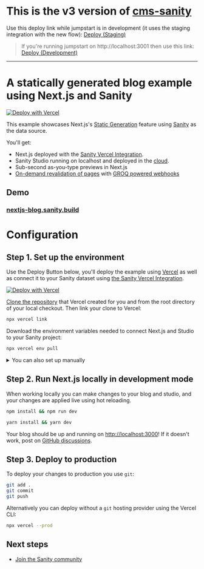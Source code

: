 # This is the v3 version of [cms-sanity](https://github.com/vercel/next.js/tree/canary/examples/cms-sanity)

Use this deploy link while jumpstart is in development (it uses the staging integration with the new flow): [Deploy (Staging)](https://vercel.com/new/clone?repository-url=https%3A%2F%2Fgithub.com%2Fsanity-io%2Fvercel-next.js-examples-cms-sanity-studio-v3&repository-name=blog-nextjs-sanity&project-name=blog-nextjs-sanity&demo-title=Blog%20using%20Next.js%20%26%20Sanity&demo-description=On-demand%20ISR%2C%20sub-second%20as-you-type%20previews&demo-url=https%3A%2F%2Fnextjs-blog.sanity.build%2F&demo-image=https%3A%2F%2Fuser-images.githubusercontent.com%2F110497645%2F182727236-75c02b1b-faed-4ae2-99ce-baa089f7f363.png&integration-ids=oac_Cf6NwaRiVHouq8BfQAR802qo)

> If you're running jumpstart on http://localhost:3001 then use this link: [Deploy (Development)](https://vercel.com/new/clone?repository-url=https%3A%2F%2Fgithub.com%2Fsanity-io%2Fvercel-next.js-examples-cms-sanity-studio-v3&repository-name=blog-nextjs-sanity&project-name=blog-nextjs-sanity&demo-title=Blog%20using%20Next.js%20%26%20Sanity&demo-description=On-demand%20ISR%2C%20sub-second%20as-you-type%20previews&demo-url=https%3A%2F%2Fnextjs-blog.sanity.build%2F&demo-image=https%3A%2F%2Fuser-images.githubusercontent.com%2F110497645%2F182727236-75c02b1b-faed-4ae2-99ce-baa089f7f363.png&integration-ids=oac_5lzYFz8Fc3nFPbTWXb73BDwa&external-id=nextjs)

---

# A statically generated blog example using Next.js and Sanity

[![Deploy with Vercel](https://vercel.com/button)][vercel-deploy]

This example showcases Next.js's [Static Generation](https://nextjs.org/docs/basic-features/pages) feature using [Sanity](https://www.sanity.io/) as the data source.

You'll get:

- Next.js deployed with the [Sanity Vercel Integration][integration].
- Sanity Studio running on localhost and deployed in the [cloud](https://www.sanity.io/docs/deployment).
- Sub-second as-you-type previews in Next.js
- [On-demand revalidation of pages](https://nextjs.org/blog/next-12-1#on-demand-incremental-static-regeneration-beta) with [GROQ powered webhooks](https://www.sanity.io/docs/webhooks)

## Demo

### [nextjs-blog.sanity.build](https://nextjs-blog.sanity.build)

# Configuration

## Step 1. Set up the environment

Use the Deploy Button below, you'll deploy the example using [Vercel](https://vercel.com?utm_source=github&utm_medium=readme&utm_campaign=next-example) as well as connect it to your Sanity dataset using [the Sanity Vercel Integration][integration].

[![Deploy with Vercel](https://vercel.com/button)][vercel-deploy]

[Clone the repository](https://docs.github.com/en/repositories/creating-and-managing-repositories/cloning-a-repository) that Vercel created for you and from the root directory of your local checkout.
Then link your clone to Vercel:

```bash
npx vercel link
```

Download the environment variables needed to connect Next.js and Studio to your Sanity project:

```bash
npx vercel env pull
```

<details>
<summary>You can also set up manually</summary>

- [Bootstrap the example](#bootstrap-the-example)
- [Set up environment variables](#set-up-environment-variables)
- [Import to Vercel](#import-to-vercel)

If using the [integration] isn't an option. Or maybe you want to work locally first and deploy to Vercel later. Whatever the reason this guide shows you how to setup manually.

### Bootstrap the example

Execute [`create-next-app`](https://github.com/vercel/next.js/tree/canary/packages/create-next-app) with [npm](https://docs.npmjs.com/cli/init), [Yarn](https://yarnpkg.com/lang/en/docs/cli/create/), or [pnpm](https://pnpm.io):

```bash
npx create-next-app --example https://github.com/sanity-io/vercel-next.js-examples-cms-sanity-studio-v3
```

```bash
yarn create next-app --example https://github.com/sanity-io/vercel-next.js-examples-cms-sanity-studio-v3
```

```bash
pnpm create next-app --example https://github.com/sanity-io/vercel-next.js-examples-cms-sanity-studio-v3
```

### Set up environment variables

Create a new [Sanity project](https://www.sanity.io/get-started/create-project) and at the end note the values for `--project` and `--dataset`:

![Screenshot of a screen with a terminal command containing "--project ygjibjo8 --dataset production"](https://user-images.githubusercontent.com/81981/195444377-dd497dc1-db90-4b08-843e-84df50a0231a.png)

In the above screenshot the `projectId` is `ygjibjo8` and `dataset` is `production`.

Copy the [`.env.local.example`] file in this directory to `.env.local` (which will be ignored by Git):

```bash
cp .env.local.example .env.local
```

Then set these variables in `.env.local`:

- `NEXT_PUBLIC_SANITY_PROJECT_ID` should be the `projectId`.
- `NEXT_PUBLIC_SANITY_DATASET` should be the `dataset`.
- `SANITY_API_READ_TOKEN` create an API token with `read-only` permissions:
  - Go to https://manage.sanity.io/ and open your project.
  - Go to **API** and the **Tokens** section at the bottom, launch its **Add API token** button.
  - Name it `SANITY_API_READ_TOKEN`, set **Permissions** to `Viewer`.
  - Hit **Save** and you can copy/paste the token.

Your `.env.local` file should look like this:

```bash
NEXT_PUBLIC_SANITY_PROJECT_ID=...
NEXT_PUBLIC_SANITY_DATASET=...
SANITY_API_READ_TOKEN=...
```

### Import to Vercel

To deploy your local project to Vercel, push it to [GitHub](https://docs.github.com/en/get-started/importing-your-projects-to-github/importing-source-code-to-github/adding-locally-hosted-code-to-github)/GitLab/Bitbucket and [import to Vercel](https://vercel.com/new?utm_source=github&utm_medium=readme&utm_campaign=next-example).
**Important**: When you import your project on Vercel, make sure to click on **Environment Variables** and set them to match your `.env.local` file.
After it's deployed link your local code to the Vercel project:

```bash
npx vercel link
```

</details>

## Step 2. Run Next.js locally in development mode

When working locally you can make changes to your blog and studio, and your changes are applied live using hot reloading.

```bash
npm install && npm run dev
```

```bash
yarn install && yarn dev
```

Your blog should be up and running on [http://localhost:3000](http://localhost:3000)! If it doesn't work, post on [GitHub discussions](https://github.com/vercel/next.js/discussions).

## Step 3. Deploy to production

To deploy your changes to production you use `git`:

```bash
git add .
git commit
git push
```

Alternatively you can deploy without a `git` hosting provider using the Vercel CLI:

```bash
npx vercel --prod
```

## Next steps

- [Join the Sanity community](https://slack.sanity.io/)

[vercel-deploy]: https://vercel.com/new/clone?repository-url=https%3A%2F%2Fgithub.com%2Fsanity-io%2Fvercel-next.js-examples-cms-sanity-studio-v3&repository-name=blog-nextjs-sanity&project-name=blog-nextjs-sanity&demo-title=Blog%20using%20Next.js%20%26%20Sanity&demo-description=On-demand%20ISR%2C%20sub-second%20as-you-type%20previews&demo-url=https%3A%2F%2Fnextjs-blog.sanity.build%2F&demo-image=https%3A%2F%2Fuser-images.githubusercontent.com%2F110497645%2F182727236-75c02b1b-faed-4ae2-99ce-baa089f7f363.png&integration-ids=oac_hb2LITYajhRQ0i4QznmKH7gx
[integration]: https://www.sanity.io/docs/vercel-integration
[`.env.local.example`]: .env.local.example
[unsplash]: https://unsplash.com
